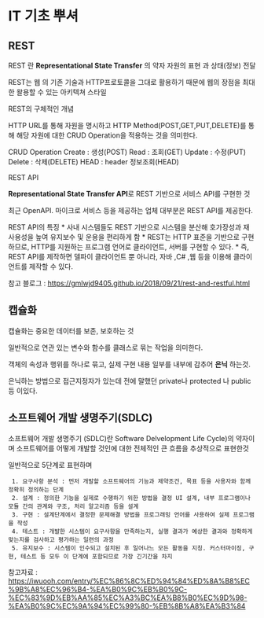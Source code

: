 # IT 기초 뿌셔

## REST

REST 란 **Representational State Transfer** 의 약자 자원의 표현 과 상태(정보) 전달

REST는 웹 의 기존 기술과 HTTP프로토콜을 그대로 활용하기 때문에 웹의 장점을 최대한 왈용할 수 있는 아키텍쳐 스타일

REST의 구체적인 개념

HTTP URL를 통해 자원을 명시하고 HTTP Method(POST,GET,PUT,DELETE)를 통해 해당 자원에 대한 CRUD Operation을 적용하는 것을 의미한다.

CRUD Operation
  Create : 생성(POST)
  Read : 조회(GET)
  Update : 수정(PUT)
  Delete : 삭제(DELETE)
  HEAD : header 정보조회(HEAD)
  
  
REST API

**Representational State Transfer API**로 REST 기반으로 서비스 API를 구현한 것

최근 OpenAPI. 마이크로 서비스 등을 제공하는 업체 대부분은 REST API를 제공한다.

REST API의 특징
    * 사내 시스템들도 REST 기반으로 시스템을 분산해 호가장성과 재사용성을 높여 유지보수 및 운용을 편리하게 함
    * REST는 HTTP 표준을 기반으로 구현하므로, HTTP를 지원하는 프로그램 언어로 클라이언트, 서버를 구현할 수 있다.
    * 즉, REST API를 제작하면 델파이 클라이언트 뿐 아니라, 자바 ,C# ,웹 등을 이용해 클라이언트를 제작할 수 있다.

참고 블로그 : https://gmlwjd9405.github.io/2018/09/21/rest-and-restful.html

## 캡슐화

캡슐화는 중요한 데이터를 보존, 보호하는 것

일반적으로 연관 있는 변수와 함수를 클래스로 묶는 작업을 의미한다.

객체의 속성과 행위를 하나로 묶고, 실제 구현 내용 일부를 내부에 감추어 **은닉** 하는것.

은닉하는 방법으로 접근지정자가 있는데 전에 말했던 private나 protected 나 public 등 이있다.


## 소프트웨어 개발 생명주기(SDLC)

소프트웨어 개발 생명주기 (SDLC)란 Software Delvelopment Life Cycle)의 약자이며 소프트웨어를 어떻게 개발할 것인에 대한 전체적인 큰 흐름을 추상적으로 표현한것

일반적으로 5단계로 표현하며

     1. 요구사항 분석 : 먼저 개발할 소프트웨어의 기능과 제약조건, 목표 등을 사용자와 함께 정확히 정의하는 단계
     2. 설계 : 정의한 기능을 실제로 수행하기 위한 방법을 결정 UI 설계, 내부 프로그램이나 모듈 간의 관계와 구조, 처리 알고리즘 등을 설계
     3. 구현 : 설계단계에서 결정한 문제해결 방법을 프로그래밍 언어를 사용하여 실제 프로그램을 작성 
     4. 테스트 : 개발한 시스템이 요구사항을 만족하는지, 실행 결과가 예상한 결과와 정확하게 맞는지를 검사하고 평가하는 일련의 과정
     5. 유지보수 : 시스템이 인수되고 설치된 후 일어나느 모든 활동을 지칭. 커스터마이징, 구현, 테스트 등 모두 이 단계에 포함되므로 가장 긴기간을 차지
     
참고자료 : https://iwuooh.com/entry/%EC%86%8C%ED%94%84%ED%8A%B8%EC%9B%A8%EC%96%B4-%EA%B0%9C%EB%B0%9C-%EC%83%9D%EB%AA%85%EC%A3%BC%EA%B8%B0%EC%9D%98-%EA%B0%9C%EC%9A%94%EC%99%80-%EB%8B%A8%EA%B3%84
